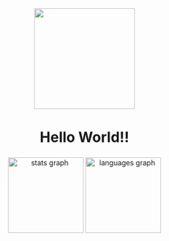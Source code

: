 <div align="center">
  <img height="200" src="https://i.imgflip.com/65efzo.gif"  />
</div>

###

<h1 align="center">Hello World!!</h1>

###


###

<div align="center">
  <img src="https://github-readme-stats.vercel.app/api?hide_title=false&hide_rank=false&show_icons=true&include_all_commits=true&count_private=true&disable_animations=false&theme=dracula&locale=en&hide_border=false&username=emeraldng" height="150" alt="stats graph"  />
  <img src="https://github-readme-stats.vercel.app/api/top-langs?locale=en&hide_title=false&layout=compact&card_width=320&langs_count=5&theme=dracula&hide_border=false&username=emeraldng" height="150" alt="languages graph"  />
</div>

###



###
